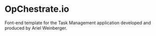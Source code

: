 # OpChestrate.io

Font-end template for the Task Management application developed and produced by Ariel Weinberger.
